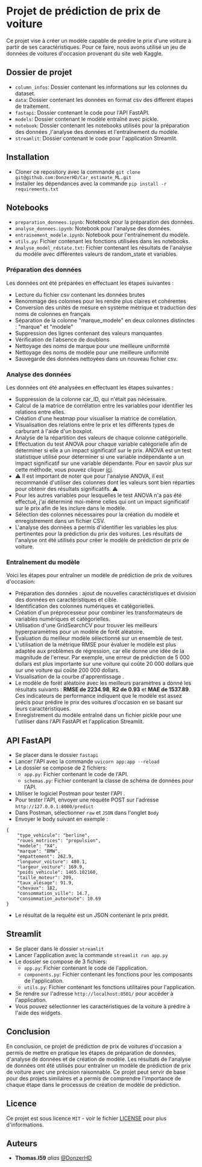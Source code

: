 # Projet de prédiction de prix de voiture

Ce projet vise à créer un modèle capable de prédire le prix d'une voiture à partir de ses caractéristiques. Pour ce faire, nous avons utilisé un jeu de données de voitures d'occasion provenant du site web Kaggle.

## Dossier de projet

- `column_infos`: Dossier contenant les informations sur les colonnes du dataset.
- `data`: Dossier contenant les données en format csv des different étapes de traitement.
- `fastapi`: Dossier contenant le code pour l'API FastAPI.
- `models`: Dossier contenant le modèle entraîné avec pickle.
- `notebook`: Dossier contenant les notebooks utilisés pour la préparation des données ,l'analyse des données et l'entraînement du modèle.
- `streamlit`: Dossier contenant le code pour l'application Streamlit.

## Installation
- Cloner ce repository avec la commande `git clone git@github.com:DonzerHD/Car_estimate_ML.git`
- Installer les dépendances avec la commande `pip install -r requirements.txt`

## Notebooks
- `preparation_donnees.ipynb`: Notebook pour la préparation des données.
- `analyse_donnees.ipynb`: Notebook pour l'analyse des données.
- `entrainement_modele.ipynb`: Notebook pour l'entraînement du modèle.
- `utils.py`: Fichier contenant les fonctions utilisées dans les notebooks.
- `Analyse_model_rdstate.txt`: Fichier contenant les résultats de l'analyse du modèle avec différentes valeurs de random_state et variables.

### Préparation des données
Les données ont été préparées en effectuant les étapes suivantes :
-   Lecture du fichier csv contenant les données brutes
-   Renommage des colonnes pour les rendre plus claires et cohérentes
-   Conversion des unités de mesure en système métrique et traduction des noms de colonnes en français
-   Séparation de la colonne "marque_modele" en deux colonnes distinctes : "marque" et "modele"
-   Suppression des lignes contenant des valeurs manquantes
-   Vérification de l'absence de doublons
-   Nettoyage des noms de marque pour une meilleure uniformité
-   Nettoyage des noms de modèle pour une meilleure uniformité
-   Sauvegarde des données nettoyées dans un nouveau fichier csv.

### Analyse des données
Les données ont été analysées en effectuant les étapes suivantes :

- Suppression de la colonne car_ID, qui n'était pas nécessaire.
- Calcul de la matrice de corrélation entre les variables pour identifier les relations entre elles.
- Création d'une heatmap pour visualiser la matrice de corrélation.
- Visualisation des relations entre le prix et les différents types de carburant à l'aide d'un boxplot.
- Analyse de la répartition des valeurs de chaque colonne catégorielle.
- Effectuation du test ANOVA pour chaque variable catégorielle afin de déterminer si elle a un impact significatif sur le prix. ANOVA est un test statistique utilisé pour déterminer si une variable indépendante a un impact significatif sur une variable dépendante. Pour en savoir plus sur cette méthode, vous pouvez cliquer [ici](https://www.tibco.com/fr/reference-center/what-is-analysis-of-variance-anova#:~:text=Analyse%20de%20la%20variance%20(ANOVA)%20est%20une%20formule%20statistique%20utilis%C3%A9e,les%20moyennes%20de%20diff%C3%A9rents%20groupes.).
- ⚠️ Il est important de noter que pour l'analyse ANOVA, il est recommandé d'utiliser des colonnes dont les valeurs sont bien réparties pour obtenir des résultats significatifs. ⚠️
- Pour les autres variables pour lesquelles le test ANOVA n'a pas été effectué, j'ai déterminé moi-même celles qui ont un impact significatif sur le prix afin de les inclure dans le modèle.
- Sélection des colonnes nécessaires pour la création du modèle et enregistrement dans un fichier CSV.
- L'analyse des données a permis d'identifier les variables les plus pertinentes pour la prédiction du prix des voitures. Les résultats de l'analyse ont été utilisés pour créer le modèle de prédiction de prix de voiture.

### Entraînement du modèle
Voici les étapes pour entraîner un modèle de prédiction de prix de voitures d'occasion:
- Préparation des données : ajout de nouvelles caractéristiques et division des données en caractéristiques et cible.
- Identification des colonnes numériques et catégorielles.
- Création d'un préprocesseur pour combiner les transformateurs de variables numériques et catégorielles.
- Utilisation d'une GridSearchCV pour trouver les meilleurs hyperparamètres pour un modèle de forêt aléatoire.
- Évaluation du meilleur modèle sélectionné sur un ensemble de test.
- L'utilisation de la métrique RMSE pour évaluer le modèle est plus adaptée aux problèmes de régression, car elle donne une idée de la magnitude de l'erreur. Par exemple, une erreur de prédiction de 5 000 dollars est plus importante sur une voiture qui coûte 20 000 dollars que sur une voiture qui coûte 200 000 dollars.
- Visualisation de la courbe d'apprentissage .
- Le modèle de forêt aléatoire avec les meilleurs paramètres a donné les résultats suivants : **RMSE de 2234.98**, **R2 de 0.93** et **MAE de 1537.89**. Ces indicateurs de performance indiquent que le modèle est assez précis pour prédire le prix des voitures d'occasion en se basant sur leurs caractéristiques.
- Enregistrement du modèle entraîné dans un fichier pickle pour une  l'utiliser dans l'API FastAPI et l'application Streamlit.

## API FastAPI
- Se placer dans le dossier `fastapi`
- Lancer l'API avec la commande `uvicorn app:app --reload`
- Le dossier se compose de 2 fichiers:
    - `app.py`: Fichier contenant le code de l'API.
    - `schemas.py`: Fichier contenant la classe de schéma de données pour l'API.
- Utiliser le logiciel Postman pour tester l'API .
- Pour tester l'API, envoyer une requête POST sur l'adresse `http://127.0.0.1:8000/predict`
- Dans Postman, sélectionner `raw` et `JSON` dans l'onglet `Body`
- Envoyer le body suivant en exemple :
```
{
    "type_vehicule": "berline",
    "roues_motrices": "propulsion",
    "modele": "X4",
    "marque": "BMW",
    "empattement": 262.9,
    "longueur_voiture": 480.1,
    "largeur_voiture": 169.9,
    "poids_vehicule": 1465.102160,
    "taille_moteur": 209,
    "taux_alésage": 91.9,
    "chevaux": 182,
    "consommation_ville": 14.7,
    "consommation_autoroute": 10.69
}
```
- Le résultat de la requête est un JSON contenant le prix prédit.

## Streamlit
- Se placer dans le dossier `streamlit`
- Lancer l'application avec la commande `streamlit run app.py`
- Le dossier se compose de 3 fichiers:
    - `app.py`: Fichier contenant le code de l'application.
    - `components.py`: Fichier contenant les fonctions pour les composants de l'application.
    - `utils.py`: Fichier contenant les fonctions utilitaires pour l'application.
- Se rendre sur l'adresse `http://localhost:8501/` pour accéder à l'application.
- Vous pouvez sélectionner les caractéristiques de la voiture à prédire à l'aide des widgets.

## Conclusion
En conclusion, ce projet de prédiction de prix de voitures d'occasion a permis de mettre en pratique les étapes de préparation de données, d'analyse de données et de création de modèle. Les résultats de l'analyse de données ont été utilisés pour entraîner un modèle de prédiction de prix de voiture avec une précision raisonnable. Ce projet peut servir de base pour des projets similaires et a permis de comprendre l'importance de chaque étape dans le processus de création de modèle de prédiction.

## Licence
Ce projet est sous licence ``MIT`` - voir le fichier [LICENSE](LICENSE) pour plus d'informations.

## Auteurs
* **Thomas.l59** _alias_ [@DonzerHD](https://github.com/DonzerHD)
